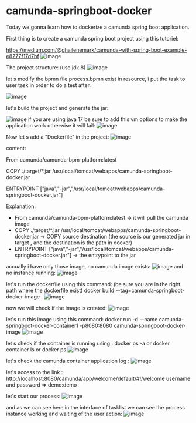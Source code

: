 # camunda-springboot-docker

Today we gonna learn how to dockerize a camunda spring boot application.

First thing is to create a camunda spring boot project using this tutoriel:

https://medium.com/@ghailenemark/camunda-with-spring-boot-example-e8277f17d7bf
![image](https://github.com/user-attachments/assets/f8fabca2-f357-4b3f-85ab-3e0b7a52a857)

The project structure: (use jdk 8)
![image](https://github.com/user-attachments/assets/d2716fc6-8010-48d1-9b5c-22c6f6ce3a06)

let s modify the bpmn file process.bpmn exist in resource, i put the task to user task in order to do a test after.

![image](https://github.com/user-attachments/assets/1efefc95-68b0-4913-b4e5-eeec7dcbbef9)

let's build the project and generate the jar:

![image](https://github.com/user-attachments/assets/62070c51-a350-4ed3-97c4-62c2633f489e)
if you are using java 17 be sure to add this vm options to make the application work otherwise it will fail:
![image](https://github.com/user-attachments/assets/f766774d-1f52-492e-a3f3-7181011fa1e9)

Now let s add a "Dockerfile" in the project:
![image](https://github.com/user-attachments/assets/5bb79c9f-5524-4a5f-9a1c-0250a1da33b9)

content:

From camunda/camunda-bpm-platform:latest

COPY ./target/*.jar /usr/local/tomcat/webapps/camunda-springboot-docker.jar

ENTRYPOINT ["java","-jar","/usr/local/tomcat/webapps/camunda-springboot-docker.jar"]


Explanation:
* From camunda/camunda-bpm-platform:latest -> it will pull the camunda image
* COPY ./target/*.jar /usr/local/tomcat/webapps/camunda-springboot-docker.jar  ->  COPY source destination (the source is our generated jar in target , and the destination is the path in docker)
* ENTRYPOINT ["java","-jar","/usr/local/tomcat/webapps/camunda-springboot-docker.jar"]  -> the entrypoint to the jar

  
accually i have only those image, no camunda image exists:
![image](https://github.com/user-attachments/assets/307b5c81-93bd-4418-91c2-bded08c70ae3)
and no instance running:
![image](https://github.com/user-attachments/assets/4564202c-c75a-499b-b1c8-61f8f53e97be)

let's run the dockerfile using this command: (be sure you are in the right path where the dockerfile exist)
docker build --tag=camunda-springboot-docker-image .
![image](https://github.com/user-attachments/assets/8522ed66-5503-467e-9cf7-50c7fac0d4e5)

now we will check if the image is created:
![image](https://github.com/user-attachments/assets/1ac5d3c4-7fc3-4612-91f3-88e05502bb86)

let's run this image using this command:
docker run -d --name camunda-springboot-docker-container1 -p8080:8080 camunda-springboot-docker-image
![image](https://github.com/user-attachments/assets/25c631b4-cd65-4bb8-bf0b-1d2c5ec31e50)


let s check if the container is running using :
docker ps -a  or docker container ls or docker ps
![image](https://github.com/user-attachments/assets/71605fcd-ab9c-47fa-8223-b4ec6337dd67)

let's check the camunda container application log :
![image](https://github.com/user-attachments/assets/b02579cf-3b9d-4917-90a8-4190f9547440)

let's access to the link : 
http://localhost:8080/camunda/app/welcome/default/#!/welcome
username and password => demo:demo

let's start our process:
![image](https://github.com/user-attachments/assets/8813e89a-19b1-4326-a8c7-eae2333d4808)

and as we can see here in the interface of tasklist we can see the process instance working and waiting of the user action:
![image](https://github.com/user-attachments/assets/15d6ca30-cd92-419d-b5a2-c51528acaa63)






